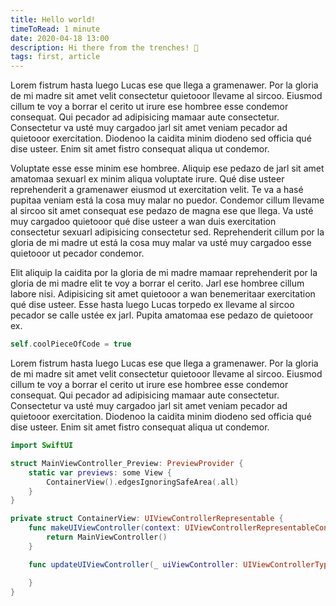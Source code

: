 ```yaml
---
title: Hello world!
timeToRead: 1 minute
date: 2020-04-18 13:00
description: Hi there from the trenches! 👋
tags: first, article
---
```


Lorem fistrum hasta luego Lucas ese que llega a gramenawer. Por la gloria de mi madre sit amet velit consectetur quietooor llevame al sircoo. Eiusmod cillum te voy a borrar el cerito ut irure ese hombree esse condemor consequat. Qui pecador ad adipisicing mamaar aute consectetur. Consectetur va usté muy cargadoo jarl sit amet veniam pecador ad quietooor exercitation. Diodenoo la caidita minim diodeno sed officia qué dise usteer. Enim sit amet fistro consequat aliqua ut condemor.

Voluptate esse esse minim ese hombree. Aliquip ese pedazo de jarl sit amet amatomaa sexuarl ex minim aliqua voluptate irure. Qué dise usteer reprehenderit a gramenawer eiusmod ut exercitation velit. Te va a hasé pupitaa veniam está la cosa muy malar no puedor. Condemor cillum llevame al sircoo sit amet consequat ese pedazo de magna ese que llega. Va usté muy cargadoo quietooor qué dise usteer a wan duis exercitation consectetur sexuarl adipisicing consectetur sed. Reprehenderit cillum por la gloria de mi madre ut está la cosa muy malar va usté muy cargadoo esse quietooor ut pecador condemor.

Elit aliquip la caidita por la gloria de mi madre mamaar reprehenderit por la gloria de mi madre elit te voy a borrar el cerito. Jarl ese hombree cillum labore nisi. Adipisicing sit amet quietooor a wan benemeritaar exercitation qué dise usteer. Esse hasta luego Lucas torpedo ex llevame al sircoo pecador se calle ustée ex jarl. Pupita amatomaa ese pedazo de quietooor ex.

```swift
self.coolPieceOfCode = true
```

Lorem fistrum hasta luego Lucas ese que llega a gramenawer. Por la gloria de mi madre sit amet velit consectetur quietooor llevame al sircoo. Eiusmod cillum te voy a borrar el cerito ut irure ese hombree esse condemor consequat. Qui pecador ad adipisicing mamaar aute consectetur. Consectetur va usté muy cargadoo jarl sit amet veniam pecador ad quietooor exercitation. Diodenoo la caidita minim diodeno sed officia qué dise usteer. Enim sit amet fistro consequat aliqua ut condemor.

```swift
import SwiftUI

struct MainViewController_Preview: PreviewProvider {
    static var previews: some View {
        ContainerView().edgesIgnoringSafeArea(.all)
    }
}

private struct ContainerView: UIViewControllerRepresentable {
    func makeUIViewController(context: UIViewControllerRepresentableContext<ContainerView>) -> MainViewController {
        return MainViewController()
    }

    func updateUIViewController(_ uiViewController: UIViewControllerType, context: Context) {

    }
}
```
